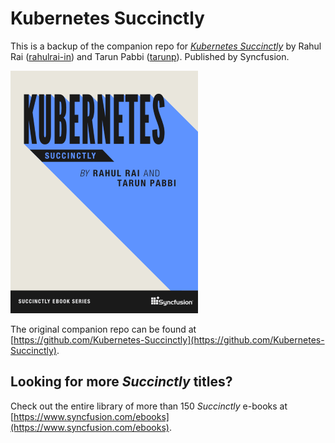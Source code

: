 # Kubernetes Succinctly

This is a backup of the companion repo for [*Kubernetes Succinctly*](https://www.syncfusion.com/ebooks/) by Rahul Rai ([rahulrai-in](https://github.com/rahulrai-in)) and Tarun Pabbi ([tarunp](https://github.com/tarunp)). Published by Syncfusion.

[![cover](https://github.com/SyncfusionSuccinctlyE-Books/Kubernetes-Succinctly/blob/master/cover.png)](https://www.syncfusion.com/ebooks/Xamarin_Forms_Succinctly)

The original companion repo can be found at [https://github.com/Kubernetes-Succinctly](https://github.com/Kubernetes-Succinctly).

## Looking for more _Succinctly_ titles?

Check out the entire library of more than 150 _Succinctly_ e-books at [https://www.syncfusion.com/ebooks](https://www.syncfusion.com/ebooks).
